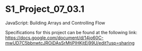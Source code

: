 # S1_Project_07_03.1
JavaScript: Building Arrays and Controlling Flow


Specifications for this project can be found at the following link: https://docs.google.com/document/d/14jo60C-mwUD7C5bbnwtcJROiDAsSrMtjPIHKjtEj99U/edit?usp=sharing
